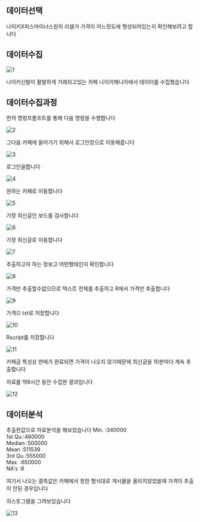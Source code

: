 데이터선택
----------
나이키X피스마이너스원의 리셀가 가격이 어느정도에 형성되어있는지 확인해보려고 합니다

데이터수집
----------
![1](https://user-images.githubusercontent.com/58128391/70779105-27b39780-1dc7-11ea-8090-f4bba727383e.png)

나이키신발이 활발하게 거래되고있는 카페 나이키매니아에서 데이터를 수집했습니다

데이터수집과정
-------------

먼저 명령프롬프트를 통해 다음 명령을 수행합니다

![2](https://user-images.githubusercontent.com/58128391/70779405-b58f8280-1dc7-11ea-8a9f-f6141c243e4b.png)

그다음 카페에 들어가기 위해서 로그인창으로 이동해줍니다

![3](https://user-images.githubusercontent.com/58128391/70779408-b6281900-1dc7-11ea-9c50-513a20523a5e.png)

로그인을합니다

![4](https://user-images.githubusercontent.com/58128391/70779410-b6281900-1dc7-11ea-9a71-f449b68080fd.png)

원하는 카페로 이동합니다

![5](https://user-images.githubusercontent.com/58128391/70779413-b6281900-1dc7-11ea-8787-e9f5d422a194.png)

가장 최신글인 보드를 검사합니다

![6](https://user-images.githubusercontent.com/58128391/70779415-b6c0af80-1dc7-11ea-9c0a-59f43336bcd1.png)

가장 최신글로 이동합니다

![7](https://user-images.githubusercontent.com/58128391/70779418-b6c0af80-1dc7-11ea-9088-be2d251f39c9.png)

추출하고자 하는 정보고 어떤형태인지 확인합니다

![8](https://user-images.githubusercontent.com/58128391/70779420-b6c0af80-1dc7-11ea-8143-ea19815cabfa.png)

가격만 추출할수없으므로 텍스트 전체를 추출하고 R에서 가격만 추출합니다

![9](https://user-images.githubusercontent.com/58128391/70779422-b6c0af80-1dc7-11ea-9a98-50ee5df5c872.png)

가격으 txt로 저장합니다

![10](https://user-images.githubusercontent.com/58128391/70779424-b7594600-1dc7-11ea-8156-ae5ea51ada3a.png)

Rscript를 저장합니다

![11](https://user-images.githubusercontent.com/58128391/70780976-123f6d00-1dc9-11ea-94fc-4650ff2ca58b.png)

카페글 특성상 판매가 완료되면 가격이 나오지 않기때문에 최신글을 10분마다 계속 추출합니다

자료를 약8시간 동안 수집한 결과입니다

![12](https://user-images.githubusercontent.com/58128391/70782738-14a2c680-1dcb-11ea-8b91-cf32acfe26d6.png)


데이터분석
----------

추출한값으로 자료분석을 해보았습니다
Min.   :340000  
1st Qu.:460000  
Median :500000  
Mean   :511539  
3rd Qu.:555000  
Max.   :650000  
NA's   :8      

여기서 나오는 결측값은 카페에서 정한 형식대로 게시물을 올리지않았을때 가격이 추출이 안된 경우입니다

히스토그램을 그려보았습니다

![13](https://user-images.githubusercontent.com/58128391/70782621-cab9e080-1dca-11ea-8e56-efebb0c03bab.png)



